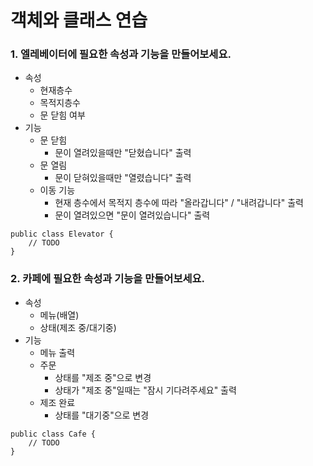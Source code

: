 # 객체와 클래스 연습

### 1. 엘레베이터에 필요한 속성과 기능을 만들어보세요.
- 속성
  - 현재층수
  - 목적지층수
  - 문 닫힘 여부
- 기능
  - 문 닫힘
    - 문이 열려있을때만 "닫혔습니다" 출력
  - 문 열림
    - 문이 닫혀있을때만 "열렸습니다" 출력
  - 이동 기능
    - 현재 층수에서 목적지 층수에 따라 "올라갑니다" / "내려갑니다" 출력
    - 문이 열려있으면 "문이 열려있습니다" 출력
```
public class Elevator {
    // TODO
}
```

### 2. 카페에 필요한 속성과 기능을 만들어보세요.
- 속성
  - 메뉴(배열)
  - 상태(제조 중/대기중)
- 기능
  - 메뉴 출력
  - 주문
    - 상태를 "제조 중"으로 변경
    - 상태가 "제조 중"일때는 "잠시 기다려주세요" 출력
  - 제조 완료
    - 상태를 "대기중"으로 변경
```
public class Cafe {
    // TODO
}
```
